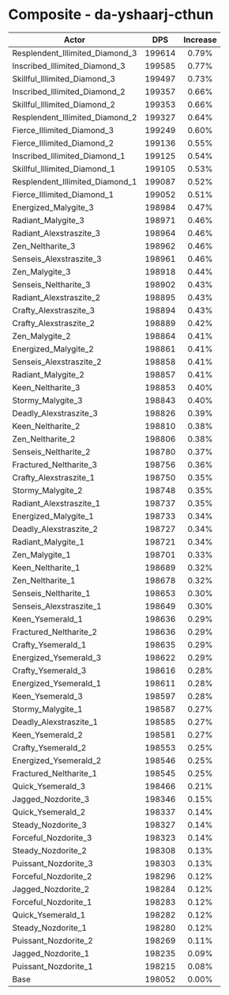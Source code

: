 # Composite - da-yshaarj-cthun
| Actor | DPS | Increase |
|---|:---:|:---:|
|Resplendent_Illimited_Diamond_3|199614|0.79%|
|Inscribed_Illimited_Diamond_3|199585|0.77%|
|Skillful_Illimited_Diamond_3|199497|0.73%|
|Inscribed_Illimited_Diamond_2|199357|0.66%|
|Skillful_Illimited_Diamond_2|199353|0.66%|
|Resplendent_Illimited_Diamond_2|199327|0.64%|
|Fierce_Illimited_Diamond_3|199249|0.60%|
|Fierce_Illimited_Diamond_2|199136|0.55%|
|Inscribed_Illimited_Diamond_1|199125|0.54%|
|Skillful_Illimited_Diamond_1|199105|0.53%|
|Resplendent_Illimited_Diamond_1|199087|0.52%|
|Fierce_Illimited_Diamond_1|199052|0.51%|
|Energized_Malygite_3|198984|0.47%|
|Radiant_Malygite_3|198971|0.46%|
|Radiant_Alexstraszite_3|198964|0.46%|
|Zen_Neltharite_3|198962|0.46%|
|Senseis_Alexstraszite_3|198961|0.46%|
|Zen_Malygite_3|198918|0.44%|
|Senseis_Neltharite_3|198902|0.43%|
|Radiant_Alexstraszite_2|198895|0.43%|
|Crafty_Alexstraszite_3|198894|0.43%|
|Crafty_Alexstraszite_2|198889|0.42%|
|Zen_Malygite_2|198864|0.41%|
|Energized_Malygite_2|198861|0.41%|
|Senseis_Alexstraszite_2|198858|0.41%|
|Radiant_Malygite_2|198857|0.41%|
|Keen_Neltharite_3|198853|0.40%|
|Stormy_Malygite_3|198843|0.40%|
|Deadly_Alexstraszite_3|198826|0.39%|
|Keen_Neltharite_2|198810|0.38%|
|Zen_Neltharite_2|198806|0.38%|
|Senseis_Neltharite_2|198780|0.37%|
|Fractured_Neltharite_3|198756|0.36%|
|Crafty_Alexstraszite_1|198750|0.35%|
|Stormy_Malygite_2|198748|0.35%|
|Radiant_Alexstraszite_1|198737|0.35%|
|Energized_Malygite_1|198733|0.34%|
|Deadly_Alexstraszite_2|198727|0.34%|
|Radiant_Malygite_1|198721|0.34%|
|Zen_Malygite_1|198701|0.33%|
|Keen_Neltharite_1|198689|0.32%|
|Zen_Neltharite_1|198678|0.32%|
|Senseis_Neltharite_1|198653|0.30%|
|Senseis_Alexstraszite_1|198649|0.30%|
|Keen_Ysemerald_1|198636|0.29%|
|Fractured_Neltharite_2|198636|0.29%|
|Crafty_Ysemerald_1|198635|0.29%|
|Energized_Ysemerald_3|198622|0.29%|
|Crafty_Ysemerald_3|198616|0.28%|
|Energized_Ysemerald_1|198611|0.28%|
|Keen_Ysemerald_3|198597|0.28%|
|Stormy_Malygite_1|198587|0.27%|
|Deadly_Alexstraszite_1|198585|0.27%|
|Keen_Ysemerald_2|198581|0.27%|
|Crafty_Ysemerald_2|198553|0.25%|
|Energized_Ysemerald_2|198546|0.25%|
|Fractured_Neltharite_1|198545|0.25%|
|Quick_Ysemerald_3|198466|0.21%|
|Jagged_Nozdorite_3|198346|0.15%|
|Quick_Ysemerald_2|198337|0.14%|
|Steady_Nozdorite_3|198327|0.14%|
|Forceful_Nozdorite_3|198323|0.14%|
|Steady_Nozdorite_2|198308|0.13%|
|Puissant_Nozdorite_3|198303|0.13%|
|Forceful_Nozdorite_2|198296|0.12%|
|Jagged_Nozdorite_2|198284|0.12%|
|Forceful_Nozdorite_1|198283|0.12%|
|Quick_Ysemerald_1|198282|0.12%|
|Steady_Nozdorite_1|198280|0.12%|
|Puissant_Nozdorite_2|198269|0.11%|
|Jagged_Nozdorite_1|198235|0.09%|
|Puissant_Nozdorite_1|198215|0.08%|
|Base|198052|0.00%|
